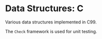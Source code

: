 # Data Structures: C

Various data structures implemented in C99.  

The `Check` framework is used for unit testing.
